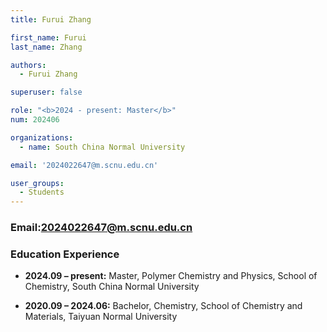```yaml
---
title: Furui Zhang

first_name: Furui
last_name: Zhang

authors:
  - Furui Zhang

superuser: false

role: "<b>2024 - present: Master</b>"
num: 202406

organizations:
  - name: South China Normal University

email: '2024022647@m.scnu.edu.cn'

user_groups:
  - Students
---
```

### Email:<2024022647@m.scnu.edu.cn>

### Education Experience

- **2024.09 – present:** Master, Polymer Chemistry and Physics, School of Chemistry, South China Normal University

- **2020.09 – 2024.06:** Bachelor, Chemistry, School of Chemistry and Materials, Taiyuan Normal University
